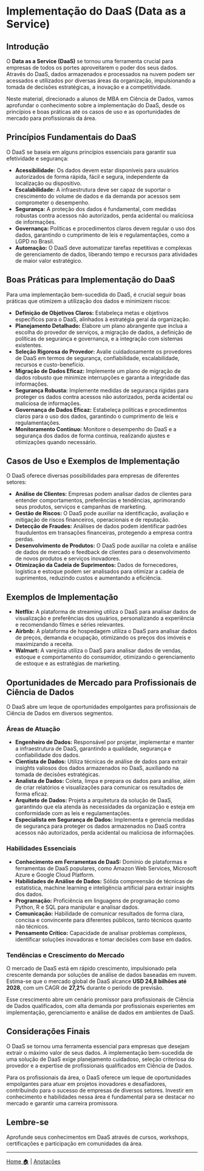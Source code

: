 # Implementação do DaaS (Data as a Service) 


## Introdução

O **Data as a Service (DaaS)** se tornou uma ferramenta crucial para empresas de todos os portes aproveitarem o poder dos seus dados. Através do DaaS, dados armazenados e processados na nuvem podem ser acessados e utilizados por diversas áreas da organização, impulsionando a tomada de decisões estratégicas, a inovação e a competitividade.

Neste material, direcionado a alunos de MBA em Ciência de Dados, vamos aprofundar o conhecimento sobre a implementação do DaaS, desde os princípios e boas práticas até os casos de uso e as oportunidades de mercado para profissionais da área.

## Princípios Fundamentais do DaaS

O DaaS se baseia em alguns princípios essenciais para garantir sua efetividade e segurança:

* **Acessibilidade:** Os dados devem estar disponíveis para usuários autorizados de forma rápida, fácil e segura, independente da localização ou dispositivo.
* **Escalabilidade:** A infraestrutura deve ser capaz de suportar o crescimento do volume de dados e da demanda por acessos sem comprometer o desempenho.
* **Segurança:** A proteção dos dados é fundamental, com medidas robustas contra acessos não autorizados, perda acidental ou maliciosa de informações.
* **Governança:** Políticas e procedimentos claros devem regular o uso dos dados, garantindo o cumprimento de leis e regulamentações, como a LGPD no Brasil.
* **Automação:** O DaaS deve automatizar tarefas repetitivas e complexas de gerenciamento de dados, liberando tempo e recursos para atividades de maior valor estratégico.

## Boas Práticas para Implementação do DaaS

Para uma implementação bem-sucedida do DaaS, é crucial seguir boas práticas que otimizem a utilização dos dados e minimizem riscos:

* **Definição de Objetivos Claros:** Estabeleça metas e objetivos específicos para o DaaS, alinhados à estratégia geral da organização.
* **Planejamento Detalhado:** Elabore um plano abrangente que inclua a escolha do provedor de serviços, a migração de dados, a definição de políticas de segurança e governança, e a integração com sistemas existentes.
* **Seleção Rigorosa do Provedor:** Avalie cuidadosamente os provedores de DaaS em termos de segurança, confiabilidade, escalabilidade, recursos e custo-benefício.
* **Migração de Dados Eficaz:** Implemente um plano de migração de dados robusto que minimize interrupções e garanta a integridade das informações.
* **Segurança Robusta:** Implemente medidas de segurança rígidas para proteger os dados contra acessos não autorizados, perda acidental ou maliciosa de informações.
* **Governança de Dados Eficaz:** Estabeleça políticas e procedimentos claros para o uso dos dados, garantindo o cumprimento de leis e regulamentações.
* **Monitoramento Contínuo:** Monitore o desempenho do DaaS e a segurança dos dados de forma contínua, realizando ajustes e otimizações quando necessário.

## Casos de Uso e Exemplos de Implementação

O DaaS oferece diversas possibilidades para empresas de diferentes setores:

* **Análise de Clientes:** Empresas podem analisar dados de clientes para entender comportamentos, preferências e tendências, aprimorando seus produtos, serviços e campanhas de marketing.
* **Gestão de Riscos:** O DaaS pode auxiliar na identificação, avaliação e mitigação de riscos financeiros, operacionais e de reputação.
* **Detecção de Fraudes:** Análises de dados podem identificar padrões fraudulentos em transações financeiras, protegendo a empresa contra perdas.
* **Desenvolvimento de Produtos:** O DaaS pode auxiliar na coleta e análise de dados de mercado e feedback de clientes para o desenvolvimento de novos produtos e serviços inovadores.
* **Otimização da Cadeia de Suprimentos:** Dados de fornecedores, logística e estoque podem ser analisados para otimizar a cadeia de suprimentos, reduzindo custos e aumentando a eficiência.

## Exemplos de Implementação

* **Netflix:** A plataforma de streaming utiliza o DaaS para analisar dados de visualização e preferências dos usuários, personalizando a experiência e recomendando filmes e séries relevantes.
* **Airbnb:** A plataforma de hospedagem utiliza o DaaS para analisar dados de preços, demanda e ocupação, otimizando os preços dos imóveis e maximizando a receita.
* **Walmart:** A varejista utiliza o DaaS para analisar dados de vendas, estoque e comportamento do consumidor, otimizando o gerenciamento de estoque e as estratégias de marketing.

## Oportunidades de Mercado para Profissionais de Ciência de Dados

O DaaS abre um leque de oportunidades empolgantes para profissionais de Ciência de Dados em diversos segmentos.

###  Áreas de Atuação

* **Engenheiro de Dados:** Responsável por projetar, implementar e manter a infraestrutura de DaaS, garantindo a qualidade, segurança e confiabilidade dos dados.
* **Cientista de Dados:** Utiliza técnicas de análise de dados para extrair insights valiosos dos dados armazenados no DaaS, auxiliando na tomada de decisões estratégicas.
* **Analista de Dados:** Coleta, limpa e prepara os dados para análise, além de criar relatórios e visualizações para comunicar os resultados de forma eficaz.
* **Arquiteto de Dados:** Projeta a arquitetura da solução de DaaS, garantindo que ela atenda às necessidades da organização e esteja em conformidade com as leis e regulamentações.
* **Especialista em Segurança de Dados:** Implementa e gerencia medidas de segurança para proteger os dados armazenados no DaaS contra acessos não autorizados, perda acidental ou maliciosa de informações.

### Habilidades Essenciais

* **Conhecimento em Ferramentas de DaaS:** Domínio de plataformas e ferramentas de DaaS populares, como Amazon Web Services, Microsoft Azure e Google Cloud Platform.
* **Habilidades de Análise de Dados:** Sólida compreensão de técnicas de estatística, machine learning e inteligência artificial para extrair insights dos dados.
* **Programação:** Proficiência em linguagens de programação como Python, R e SQL para manipular e analisar dados.
* **Comunicação:** Habilidade de comunicar resultados de forma clara, concisa e convincente para diferentes públicos, tanto técnicos quanto não técnicos.
* **Pensamento Crítico:** Capacidade de analisar problemas complexos, identificar soluções inovadoras e tomar decisões com base em dados.

### Tendências e Crescimento do Mercado

O mercado de DaaS está em rápido crescimento, impulsionado pela crescente demanda por soluções de análise de dados baseadas em nuvem. Estima-se que o mercado global de DaaS alcance **USD 24,8 bilhões até 2028**, com um CAGR de **27,2%** durante o período de previsão.

Esse crescimento abre um cenário promissor para profissionais de Ciência de Dados qualificados, com alta demanda por profissionais experientes em implementação, gerenciamento e análise de dados em ambientes de DaaS.

## Considerações Finais

O DaaS se tornou uma ferramenta essencial para empresas que desejam extrair o máximo valor de seus dados. A implementação bem-sucedida de uma solução de DaaS exige planejamento cuidadoso, seleção criteriosa do provedor e a expertise de profissionais qualificados em Ciência de Dados.

Para os profissionais da área, o DaaS oferece um leque de oportunidades empolgantes para atuar em projetos inovadores e desafiadores, contribuindo para o sucesso de empresas de diversos setores. Investir em conhecimento e habilidades nessa área é fundamental para se destacar no mercado e garantir uma carreira promissora.

## **Lembre-se** 

Aprofunde seus conhecimentos em DaaS através de cursos, workshops, certificações e participação em comunidades da área.

---

[Home 🏠](../../README.md) | [Anotações](../anotacoes.md)